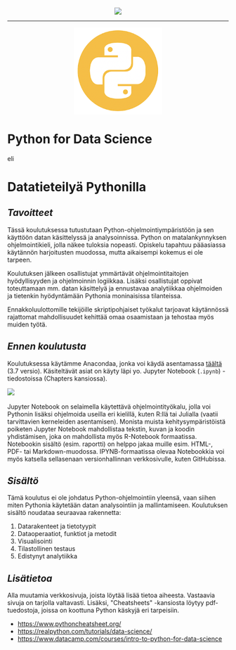 <p align="center">
<img src="https://www.bilot.fi/wp-content/uploads/2018/06/bilot-logo.png" align="middle"/>
</p>

<hr>

<p align="center">
<img src="py-logo.png" width="200pt" align="middle"/>
</p>

# Python for Data Science
eli
# Datatieteilyä Pythonilla

## *Tavoitteet*
<p>Tässä koulutuksessa tutustutaan Python-ohjelmointiympäristöön ja sen käyttöön datan käsittelyssä ja analysoinnissa. Python on matalankynnyksen ohjelmointikieli, jolla näkee tuloksia nopeasti. Opiskelu tapahtuu pääasiassa käytännön harjoitusten muodossa, mutta aikaisempi kokemus ei ole tarpeen.</p>

<p>Koulutuksen jälkeen osallistujat ymmärtävät ohjelmointitaitojen hyödyllisyyden ja ohjelmoinnin logiikkaa. Lisäksi osallistujat oppivat toteuttamaan mm. datan käsittelyä ja ennustavaa analytiikkaa ohjelmoiden ja tietenkin hyödyntämään Pythonia moninaisissa tilanteissa.</p>

<p>Ennakkoluulottomille tekijöille skriptipohjaiset työkalut tarjoavat käytännössä rajattomat mahdollisuudet kehittää omaa osaamistaan ja tehostaa myös muiden työtä.</p>

## *Ennen koulutusta*
<p>Koulutuksessa käytämme Anacondaa, jonka voi käydä asentamassa 
  <a href="https://www.anaconda.com/distribution/">täältä</a> (3.7 versio).
  Käsiteltävät asiat on käyty läpi yo. Jupyter Notebook (<code>.ipynb</code>) -tiedostoissa (Chapters kansiossa).
</p>

<img src="https://upload.wikimedia.org/wikipedia/commons/thumb/3/38/Jupyter_logo.svg/500px-Jupyter_logo.svg.png" width="100pt">

Jupyter Notebook on selaimella käytettävä ohjelmointityökalu, jolla voi Pythonin lisäksi ohjelmoida useilla eri kielillä, kuten R:llä tai Julialla (vaatii tarvittavien kerneleiden asentamisen). Monista muista kehitysympäristöistä poiketen Jupyter Notebook mahdollistaa tekstin, kuvan ja koodin yhdistämisen, joka on mahdollista myös R-Notebook formaatissa. Notebookin sisältö (esim. raportti) on helppo jakaa muille esim. HTML-, PDF- tai Markdown-muodossa. IPYNB-formaatissa olevaa Notebookkia voi myös katsella sellasenaan versionhallinnan verkkosivulle, kuten GitHubissa.

## *Sisältö*
<p>Tämä koulutus ei ole johdatus Python-ohjelmointiin yleensä, vaan siihen miten Pythonia 
  käytetään datan analysointiin ja mallintamiseen. Koulutuksen sisältö noudataa 
  seuraavaa rakennetta:</p>

1. Datarakenteet ja tietotyypit  
2. Dataoperaatiot, funktiot ja metodit  
3. Visualisointi  
4. Tilastollinen testaus  
5. Edistynyt analytiikka

## *Lisätietoa*
Alla muutamia verkkosivuja, joista löytää lisää tietoa aiheesta. Vastaavia sivuja on tarjolla valtavasti. Lisäksi, "Cheatsheets" -kansiosta löytyy pdf-tuedostoja, joissa on koottuna Python käskyjä eri tarpeisiin.

- https://www.pythoncheatsheet.org/  
- https://realpython.com/tutorials/data-science/  
- https://www.datacamp.com/courses/intro-to-python-for-data-science  
